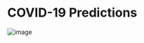 # COVID-19 Predictions

![image](https://user-images.githubusercontent.com/83194022/221365922-3ad96f41-25ee-48bb-bd63-7c7e2c19852d.png)

